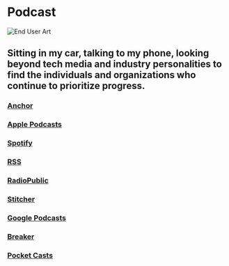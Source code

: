 # Podcast

![End User Art](https://i.snap.as/H5OwW8O.jpg)

## Sitting in my car, talking to my phone, looking beyond tech media and industry personalities to find the individuals and organizations who continue to prioritize progress.

### [Anchor](https://anchor.fm/davidblue)

### [Apple Podcasts](https://podcasts.apple.com/us/podcast/end-user/id1437549809)

### [Spotify](https://open.spotify.com/show/3g8fn7RVZfe3JFJnKaA1F1)

### [RSS](https://anchor.fm/s/702013c/podcast/rss)

### [RadioPublic](https://radiopublic.com/end-user-WdbezM)

### [Stitcher](https://www.stitcher.com/podcast/anchor-podcasts/end-user)

### [Google Podcasts](https://podcasts.google.com/?feed=aHR0cHM6Ly9hbmNob3IuZm0vcy83MDIwMTNjL3BvZGNhc3QvcnNz)

### [Breaker](https://www.breaker.audio/end-user)

### [Pocket Casts](https://pca.st/uh4E)

